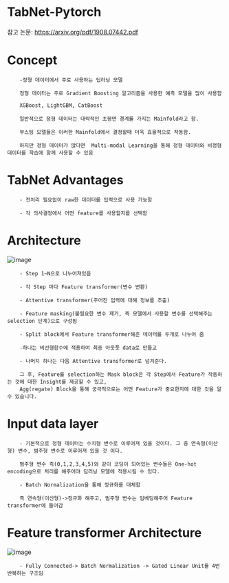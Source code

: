 # TabNet-Pytorch

참고 논문:  https://arxiv.org/pdf/1908.07442.pdf

# Concept 
        
        -정형 데이터에서 주로 사용하는 딥러닝 모델
        
        정형 데이터는 주로 Gradient Boosting 알고리즘을 사용한 예측 모델을 많이 사용함
        
        XGBoost, LightGBM, CatBoost
        
        일반적으로 정형 데이터는 대략적인 초평면 경계를 가지는 Mainfold라고 함.
        
        부스팅 모델들은 이러한 Mainfold에서 결정할때 더욱 효율적으로 작동함.
        
        하지만 정형 데이터가 많다면  Multi-modal Learning을 통해 정형 데이터와 비정형 데이터를 학습에 함께 사용할 수 있음
        
        
# TabNet Advantages


        - 전처리 필요없이 raw한 데이터를 입력으로 사용 가능함
        
        - 각 의사결정에서 어떤 feature를 사용할지를 선택함
        
# Architecture

![image](https://user-images.githubusercontent.com/104436260/233883575-2b54b2d8-9d6f-4643-907e-79ffeb770ad1.png)

        - Step 1~N으로 나누어져있음
        
        - 각 Step 마다 Feature transformer(변수 변환)
        
        - Attentive transformer(주어진 입력에 대해 정보를 추출)
        
        - Feature masking(불필요한 변수 제거, 즉 모델에서 사용할 변수를 선택해주는 selection 단계)으로 구성됨
        
        - Split block에서 Feature transformer해준 데이터를 두개로 나누어 줌
        
        -하나는 비선형함수에 적용하여 최종 아웃풋 data로 만들고
        
        - 나머지 하나는 다음 Attentive transformer로 넘겨준다.
        
        그 후, Feature를 selection하는 Mask block은 각 Step에서 Feature가 작동하는 것에 대한 Insight를 제공할 수 있고, 
        Agg(regate) Block을 통해 궁극적으로는 어떤 Feature가 중요한지에 대한 것을 알 수 있습니다.
        
        
# Input data layer


        - 기본적으로 정형 데이터는 수치형 변수로 이루어져 있을 것이다. 그 중 연속형(이산형) 변수, 범주형 변수로 이루어져 있을 것 이다.
        
        범주형 변수 즉(0,1,2,3,4,5)와 같이 코딩이 되어있는 변수들은 One-hot encoding으로 처리를 해주어야 딥러닝 모델에 적용시킬 수 있다.
        
        - Batch Normalization을 통해 정규화를 대체함
        
        즉 연속형(이산형)->정규화 해주고, 범주형 변수는 임베딩해주어 Feature transformer에 들어감

# Feature transformer Architecture

![image](https://user-images.githubusercontent.com/104436260/233886690-89eef217-4919-4e58-afd7-68f9cc82c64a.png)       

        - Fully Connected-> Batch Normalization -> Gated Linear Unit를 4번 반복하는 구조임
